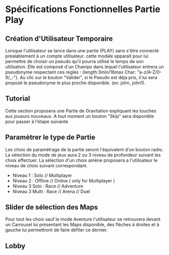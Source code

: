 # Spécifications Fonctionnelles Partie Play

## Création d'Utilisateur Temporaire
Lorsque l'utilisateur se lance dans une partie (PLAY) sans s'être connecté préalablement à un compte utilisateur. cette modale apparait pour lui permettre de choisir un pseudo qu'il pourra utilisé le temps de son utilisation.
Elle est composé d'un Champs dans lequel l'utilisateur entrera un pseudonyme respectant ces regles : (length:3min/16max Char: "a-z/A-Z/0-9/\_-").
Au clic sur le bouton "Valider", si le Pseudo est déja pris, il lui sera proposé le pseudonyme le plus proche disponible. (ex: john, john1).

## Tutorial
Cette section proposera une Partie de Gravitation expliquant les touches aux joueurs nouveaux.
A tout moment un bouton "Skip" sera disponible pour passer à l'étape suivante

## Paramètrer le type de Partie
Les choix de paramétrage de la partie seront l'équivalent d'un bouton radio. La sélection du mode de jeux aura 2 ou 3 niveau de profondeur suivant les choix effectuer. La sélection d'un choix amène proposera a l'utilisateur le niveau de choix suivant correspondant.
* Niveau 1 : Solo // Multiplayer
* Niveau 2 : Offline // Online ( only for Multiplayer )
* Niveau 3 Solo :	Race // Adventure
* Niveau 3 Multi : Race // Arena // Duel

## Slider de sélection des Maps
Pour tout les choix sauf le mode Aventure l'utilisateur se retrouvera devant un Carrousel lui présentant les Maps disponible, des flèches à droites et à gauche lui permettront de faire défiler ce dernier.

## Lobby
